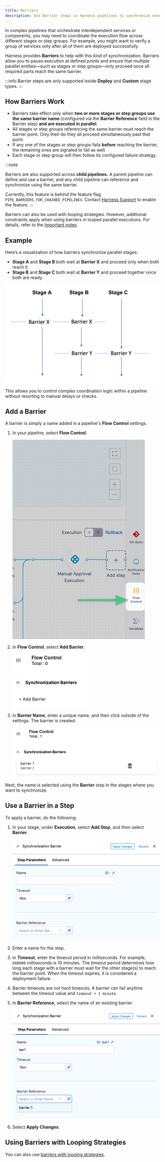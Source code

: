 ```yaml
---
title: Barriers
description: Use Barrier steps in Harness pipelines to synchronize execution across parallel stages or step groups.
---
```


In complex pipelines that orchestrate interdependent services or components, you may need to coordinate the execution flow across different stages or step groups. For example, you might want to verify a group of services only after all of them are deployed successfully.

Harness provides **Barriers** to help with this kind of synchronization. Barriers allow you to pause execution at defined points and ensure that multiple parallel entities—such as stages or step groups—only proceed once all required parts reach the same barrier.

:::info
Barrier steps are only supported inside **Deploy** and **Custom** stage types.
:::

## How Barriers Work

- Barriers take effect only when **two or more stages or step groups use the same barrier name** (configured via the **Barrier Reference** field in the Barrier step) **and are executed in parallel**.
- All stages or step groups referencing the same barrier must reach the barrier point. Only then do they all proceed simultaneously past that point.
- If any one of the stages or step groups fails **before** reaching the barrier, the remaining ones are signaled to fail as well.
- Each stage or step group will then follow its configured failure strategy.

:::note

Barriers are also supported across **child pipelines.** A parent pipeline can define and use a barrier, and any child pipeline can reference and synchronize using the same barrier.

Currently, this feature is behind the feature flag `PIPE_BARRIERS_FOR_CHAINED_PIPELINES`. Contact [Harness Support](mailto:support@harness.io) to enable the feature.
:::

Barriers can also be used with looping strategies. However, additional constraints apply when using barriers in looped parallel executions. For details, refer to the [Important notes](https://developer.harness.io/docs/continuous-delivery/x-platform-cd-features/cd-steps/flow-control/synchronize-deployments-using-barriers/).

## Example

Here’s a visualization of how barriers synchronize parallel stages:

- **Stage A** and **Stage B** both wait at **Barrier X** and proceed only when both reach it.
- **Stage B** and **Stage C** both wait at **Barrier Y** and proceed together once both are ready.

![](./static/barriers.png)

This allows you to control complex coordination logic within a pipeline without resorting to manual delays or checks.

## Add a Barrier

A barrier is simply a name added in a pipeline's **Flow Control** settings.

1. In your pipeline, select **Flow Control**.
   
   ![](./static/barriers-2.png)

2. In **Flow Control**, select **Add Barrier**.
   
   ![](./static/barriers-3.png)

3. In **Barrier Name**, enter a unique name, and then click outside of the settings. The barrier is created.
   
   ![](./static/barriers-4.png)

Next, the name is selected using the **Barrier** step in the stages where you want to synchronize.

## Use a Barrier in a Step

To apply a barrier, do the following:

1. In your stage, under **Execution**, select **Add Step**, and then select **Barrier**.
   
   ![](./static/barriers-5.png)

2. Enter a name for the step.

3. In **Timeout**, enter the timeout period in milliseconds. For example, `600000` milliseconds is 10 minutes. The timeout period determines how long each stage with a barrier must wait for the other stage(s) to reach the barrier point. When the timeout expires, it is considered a deployment failure.

4. Barrier timeouts are not hard timeouts. A barrier can fail anytime between the timeout value and `timeout + 1 minute`.

5. In **Barrier Reference**, select the name of an existing barrier.
   
   ![](./static/barriers-6.png)

6. Select **Apply Changes**.

## Using Barriers with Looping Strategies

You can also use [barriers with looping strategies](/docs/continuous-delivery/x-platform-cd-features/cd-steps/flow-control/synchronize-deployments-using-barriers#using-barriers-with-looping-strategies).